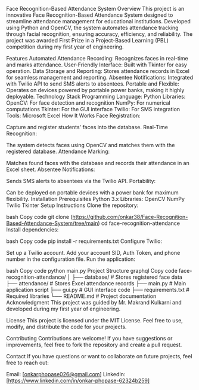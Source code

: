 Face Recognition-Based Attendance System Overview This project is an innovative Face Recognition-Based Attendance System designed to streamline attendance management for educational institutions. Developed using Python and OpenCV, the system automates attendance tracking through facial recognition, ensuring accuracy, efficiency, and reliability. The project was awarded First Prize in a Project-Based Learning (PBL) competition during my first year of engineering.

Features Automated Attendance Recording: Recognizes faces in real-time and marks attendance. User-Friendly Interface: Built with Tkinter for easy operation. Data Storage and Reporting: Stores attendance records in Excel for seamless management and reporting. Absentee Notifications: Integrated with Twilio API to send SMS alerts to absentees. Portable and Flexible: Operates on devices powered by portable power banks, making it highly deployable. Technology Stack Programming Language: Python Libraries: OpenCV: For face detection and recognition NumPy: For numerical computations Tkinter: For the GUI interface Twilio: For SMS integration Tools: Microsoft Excel How It Works Face Registration:

Capture and register students' faces into the database. Real-Time Recognition:

The system detects faces using OpenCV and matches them with the registered database. Attendance Marking:

Matches found faces with the database and records their attendance in an Excel sheet. Absentee Notifications:

Sends SMS alerts to absentees via the Twilio API. Portability:

Can be deployed on portable devices with a power bank for maximum flexibility. Installation Prerequisites Python 3.x Libraries: OpenCV NumPy Twilio Tkinter Setup Instructions Clone the repository:

bash Copy code git clone (https://github.com/onkar38/Face-Recognition-Based-Attendance-System/tree/main)
cd face-recognition-attendance
Install dependencies:

bash Copy code pip install -r requirements.txt
Configure Twilio:

Set up a Twilio account. Add your account SID, Auth Token, and phone number in the configuration file. Run the application:

bash Copy code python main.py
Project Structure graphql Copy code face-recognition-attendance/
│
├── database/ # Stores registered face data
├── attendance/ # Stores Excel attendance records
├── main.py # Main application script
├── gui.py # GUI interface code
├── requirements.txt # Required libraries
└── README.md # Project documentation
Acknowledgment This project was guided by Mr. Makrand Kulkarni and developed during my first year of engineering.

License This project is licensed under the MIT License. Feel free to use, modify, and distribute the code for your projects.

Contributing Contributions are welcome! If you have suggestions or improvements, feel free to fork the repository and create a pull request.

Contact If you have questions or want to collaborate on future projects, feel free to reach out:

Email: [onkarphopase026@gmail.com] LinkedIn: [https://www.linkedin.com/in/onkar-phopase-62324b259]
